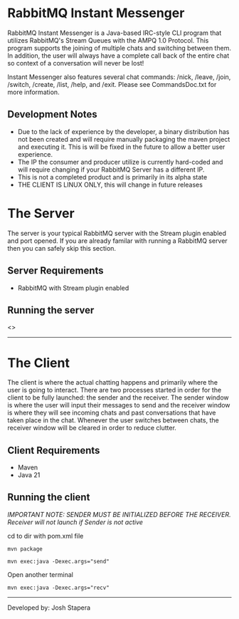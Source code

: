 # RabbitMQ Instant Messenger
RabbitMQ Instant Messenger is a Java-based IRC-style CLI program that utilizes RabbitMQ's Stream Queues with the AMPQ 1.0 Protocol. This program supports the joining of multiple chats and switching between them. In addition, the user will always have a complete call back of the entire chat so context of a conversation will never be lost! 

Instant Messenger also features several chat commands: /nick, /leave, /join, /switch, /create, /list, /help, and /exit. Please see CommandsDoc.txt for more information. 

## Development Notes
- Due to the lack of experience by the developer, a binary distribution has not been created and will require manually packaging the maven project and executing it. This is will be fixed in the future to allow a better user experience.
- The IP the consumer and producer utilize is currently hard-coded and will require changing if your RabbitMQ Server has a different IP.
- This is not a completed product and is primarily in its alpha state
- THE CLIENT IS LINUX ONLY, this will change in future releases

# The Server
The server is your typical RabbitMQ server with the Stream plugin enabled and port <???> opened. If you are already familar with running a RabbitMQ server then you can safely skip this section. 
## Server Requirements
- RabbitMQ with Stream plugin enabled

## Running the server
<<Refer to rabbit docs>>

---
# The Client
The client is where the actual chatting happens and primarily where the user is going to interact. There are two processes started in order for the client to be fully launched: the sender and the receiver. The sender window is where the user will input their messages to send and the receiver window is where they will see incoming chats and past conversations that have taken place in the chat. Whenever the user switches between chats, the receiver window will be cleared in order to reduce clutter.  
## Client Requirements
- Maven 
- Java 21

## Running the client
*IMPORTANT NOTE: SENDER MUST BE INITIALIZED BEFORE THE RECEIVER. Receiver will not launch if Sender is not active*

cd to dir with pom.xml file

`mvn package`

`mvn exec:java -Dexec.args="send"`

Open another terminal

`mvn exec:java -Dexec.args="recv"`


---
Developed by: Josh Stapera

